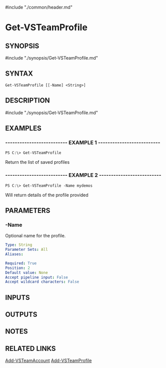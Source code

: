 #include "./common/header.md"

# Get-VSTeamProfile

## SYNOPSIS
#include "./synopsis/Get-VSTeamProfile.md"

## SYNTAX

```
Get-VSTeamProfile [[-Name] <String>]
```

## DESCRIPTION
#include "./synopsis/Get-VSTeamProfile.md"

## EXAMPLES

### -------------------------- EXAMPLE 1 --------------------------
```
PS C:\> Get-VSTeamProfile
```

Return the list of saved profiles

### -------------------------- EXAMPLE 2 --------------------------
```
PS C:\> Get-VSTeamProfile -Name mydemos
```

Will return details of the profile provided

## PARAMETERS

### -Name
Optional name for the profile.

```yaml
Type: String
Parameter Sets: All
Aliases: 

Required: True
Position: 2
Default value: None
Accept pipeline input: False
Accept wildcard characters: False
```

## INPUTS

## OUTPUTS

## NOTES

## RELATED LINKS

[Add-VSTeamAccount](Add-VSTeamAccount.md)
[Add-VSTeamProfile](Add-VSTeamProfile.md)